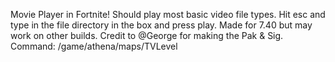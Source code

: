 Movie Player in Fortnite! Should play most basic video file types. Hit esc and type in the file directory in the box and press play. Made for 7.40 but may work on other builds. Credit to @George for making the Pak & Sig. Command: /game/athena/maps/TVLevel